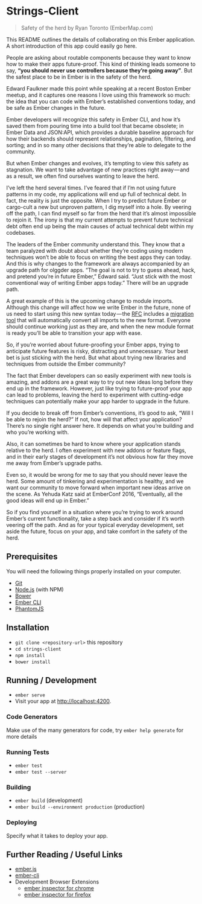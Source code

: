# Strings-Client

> Safety of the herd by Ryan Toronto (EmberMap.com)

This README outlines the details of collaborating on this Ember application.
A short introduction of this app could easily go here.

People are asking about routable components because they want to know
how to make their apps future-proof. This kind of thinking leads someone
to say, **“you should never use controllers because they’re going away”**.
But the safest place to be in Ember is in the safety of the herd.

Edward Faulkner made this point while speaking at a recent Boston Ember
meetup, and it captures one reasons I love using this framework so much:
the idea that you can code with Ember’s established conventions today,
and be safe as Ember changes in the future.

Ember developers will recognize this safety in Ember CLI, and how it’s
saved them from pouring time into a build tool that became obsolete; in
Ember Data and JSON:API, which provides a durable baseline approach for
how their backends should represent relationships, pagination,
filtering, and sorting; and in so many other decisions that they’re able
to delegate to the community.

But when Ember changes and evolves, it’s tempting to view this safety as
stagnation. We want to take advantage of new practices right away — and
as a result, we often find ourselves wanting to leave the herd.

I’ve left the herd several times. I’ve feared that if I’m not using
future patterns in my code, my applications will end up full of
technical debt. In fact, the reality is just the opposite. When I try to
predict future Ember or cargo-cult a new but unproven pattern, I dig
myself into a hole. By veering off the path, I can find myself so far
from the herd that it’s almost impossible to rejoin it. The irony is
that my current attempts to prevent future technical debt often end up
being the main causes of actual technical debt within my codebases.

The leaders of the Ember community understand this. They know that a
team paralyzed with doubt about whether they’re coding using modern
techniques won’t be able to focus on writing the best apps they can
today. And this is why changes to the framework are always accompanied
by an upgrade path for olggder apps. “The goal is not to try to guess
ahead, hack, and pretend you’re in future Ember,” Edward said. “Just
stick with the most conventional way of writing Ember apps today.” There
will be an upgrade path.

A great example of this is the upcoming change to module imports.
Although this change will affect how we write Ember in the future, none
of us need to start using this new syntax today — the [RFC][1] includes
a [migration tool][2] that will automatically convert all imports to the
new format. Everyone should continue working just as they are, and when
the new module format is ready you’ll be able to transition your app
with ease.

So, if you’re worried about future-proofing your Ember apps, trying to
anticipate future features is risky, distracting and unnecessary. Your
best bet is just sticking with the herd. But what about trying new
libraries and techniques from outside the Ember community?

The fact that Ember developers can so easily experiment with new tools
is amazing, and addons are a great way to try out new ideas long before
they end up in the framework. However, just like trying to future-proof
your app can lead to problems, leaving the herd to experiment with
cutting-edge techniques can potentially make your app harder to upgrade
in the future.

If you decide to break off from Ember’s conventions, it’s good to ask,
“Will I be able to rejoin the herd?” If not, how will that affect your
application? There’s no single right answer here. It depends on what
you’re building and who you’re working with.

Also, it can sometimes be hard to know where your application stands
relative to the herd. I often experiment with new addons or feature
flags, and in their early stages of development it’s not obvious how far
they move me away from Ember’s upgrade paths.

Even so, it would be wrong for me to say that you should never leave the
herd. Some amount of tinkering and experimentation is healthy, and we
want our community to move forward when important new ideas arrive on
the scene. As Yehuda Katz said at EmberConf 2016, “Eventually, all the
good ideas will end up in Ember.”

So if you find yourself in a situation where you’re trying to work
around Ember’s current functionality, take a step back and consider if
it’s worth veering off the path. And as for your typical everyday
development, set aside the future, focus on your app, and take comfort
in the safety of the herd.

[1]: https://github.com/emberjs/rfcs
[2]: https://github.com/emberjs/rfcs/blob/master/text/0176-javascript-module-api.md

## Prerequisites

You will need the following things properly installed on your computer.

* [Git](https://git-scm.com/)
* [Node.js](https://nodejs.org/) (with NPM)
* [Bower](https://bower.io/)
* [Ember CLI](https://ember-cli.com/)
* [PhantomJS](http://phantomjs.org/)

## Installation

* `git clone <repository-url>` this repository
* `cd strings-client`
* `npm install`
* `bower install`

## Running / Development

* `ember serve`
* Visit your app at [http://localhost:4200](http://localhost:4200).

### Code Generators

Make use of the many generators for code, try `ember help generate` for more details

### Running Tests

* `ember test`
* `ember test --server`

### Building

* `ember build` (development)
* `ember build --environment production` (production)

### Deploying

Specify what it takes to deploy your app.

## Further Reading / Useful Links

* [ember.js](http://emberjs.com/)
* [ember-cli](https://ember-cli.com/)
* Development Browser Extensions
  * [ember inspector for chrome](https://chrome.google.com/webstore/detail/ember-inspector/bmdblncegkenkacieihfhpjfppoconhi)
  * [ember inspector for firefox](https://addons.mozilla.org/en-US/firefox/addon/ember-inspector/)

